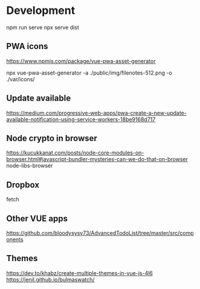 # Development

npm run serve
npx serve dist

## PWA icons
https://www.npmjs.com/package/vue-pwa-asset-generator

npx vue-pwa-asset-generator -a ./public/img/filenotes-512.png -o ./var/icons/

## Update available
https://medium.com/progressive-web-apps/pwa-create-a-new-update-available-notification-using-service-workers-18be9168d717

## Node crypto in browser
https://kucukkanat.com/posts/node-core-modules-on-browser.html#javascript-bundler-mysteries-can-we-do-that-on-browser
node-libs-browser

## Dropbox
fetch

## Other VUE apps
https://github.com/bloodysysy73/AdvancedTodoList/tree/master/src/components

## Themes
https://dev.to/khabz/create-multiple-themes-in-vue-js-4l6
https://jenil.github.io/bulmaswatch/
